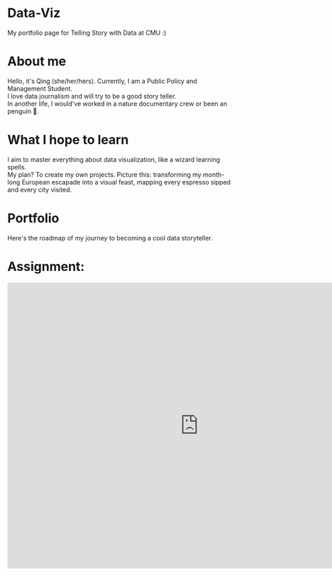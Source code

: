 # Data-Viz

My portfolio page for Telling Story with Data at CMU :)

# About me

Hello, it's Qing (she/her/hers). Currently, I am a Public Policy and Management Student.  
I love data journalism and will try to be a good story teller.  
In another life, I would've worked in a nature documentary crew or been an penguin 🐧.  

# What I hope to learn

I aim to master everything about data visualization, like a wizard learning spells.   
My plan? To create my own projects. Picture this: transforming my month-long European escapade into a visual feast, mapping every espresso sipped and every city visited. 

# Portfolio

Here's the roadmap of my journey to becoming a cool data storyteller. 

# Assignment: 

<iframe src="https://data.oecd.org/chart/7kks" width="860" height="645" style="border: 0" mozallowfullscreen="true" webkitallowfullscreen="true" allowfullscreen="true"><a href="https://data.oecd.org/chart/7kks" target="_blank">OECD Chart: General government debt, Total, % of GDP, Annual, 2019</a></iframe>


